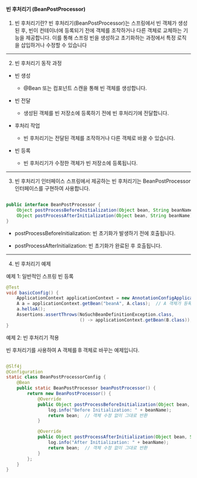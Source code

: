 #### 빈 후처리기 (BeanPostProcessor)

1. 빈 후처리기란?
   빈 후처리기(BeanPostProcessor)는 스프링에서 빈 객체가 생성된 후, 빈이 컨테이너에 등록되기 전에 객체를 조작하거나 다른 객체로 교체하는 기능을 제공합니다.
   이를 통해 스프링 빈을 생성하고 초기화하는 과정에서 특정 로직을 삽입하거나 수정할 수 있습니다

---

2. 빈 후처리기 동작 과정

- 빈 생성

  - @Bean 또는 컴포넌트 스캔을 통해 빈 객체를 생성합니다.

- 빈 전달

  - 생성된 객체를 빈 저장소에 등록하기 전에 빈 후처리기에 전달합니다.

- 후처리 작업

  - 빈 후처리기는 전달된 객체를 조작하거나 다른 객체로 바꿀 수 있습니다.

- 빈 등록

  - 빈 후처리기가 수정한 객체가 빈 저장소에 등록됩니다.

---

3. 빈 후처리기 인터페이스
   스프링에서 제공하는 빈 후처리기는 BeanPostProcessor 인터페이스를 구현하여 사용합니다.

```java

public interface BeanPostProcessor {
    Object postProcessBeforeInitialization(Object bean, String beanName) throws BeansException;
    Object postProcessAfterInitialization(Object bean, String beanName) throws BeansException;
}

```

- postProcessBeforeInitialization: 빈 초기화가 발생하기 전에 호출됩니다.

- postProcessAfterInitialization: 빈 초기화가 완료된 후 호출됩니다.

---

4. 빈 후처리기 예제

예제 1: 일반적인 스프링 빈 등록

```java
@Test
void basicConfig() {
    ApplicationContext applicationContext = new AnnotationConfigApplicationContext(BasicConfig.class);
    A a = applicationContext.getBean("beanA", A.class);  // A 객체가 등록됨
    a.helloA();
    Assertions.assertThrows(NoSuchBeanDefinitionException.class,
                            () -> applicationContext.getBean(B.class));  // B 객체는 등록되지 않음
}

```

예제 2: 빈 후처리기 적용

빈 후처리기를 사용하여 A 객체를 B 객체로 바꾸는 예제입니다.

```java

@Slf4j
@Configuration
static class BeanPostProcessorConfig {
    @Bean
    public static BeanPostProcessor beanPostProcessor() {
        return new BeanPostProcessor() {
            @Override
            public Object postProcessBeforeInitialization(Object bean, String beanName) throws BeansException {
                log.info("Before Initialization: " + beanName);
                return bean;  // 객체 수정 없이 그대로 반환
            }

            @Override
            public Object postProcessAfterInitialization(Object bean, String beanName) throws BeansException {
                log.info("After Initialization: " + beanName);
                return bean;  // 객체 수정 없이 그대로 반환
            }
        };
    }
}


```
